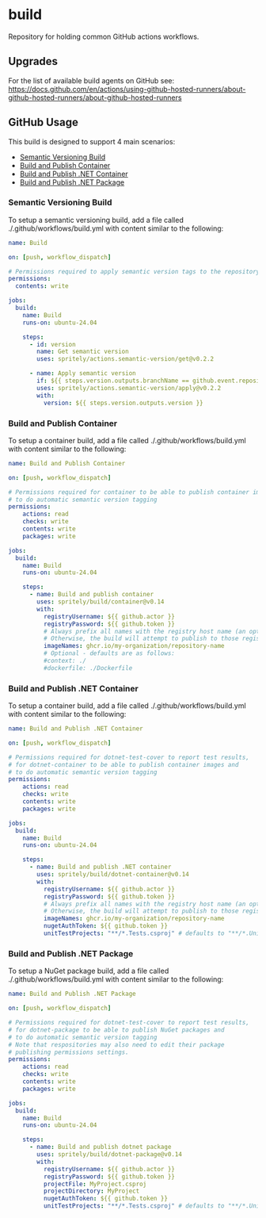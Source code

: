 # build

Repository for holding common GitHub actions workflows.

## Upgrades

For the list of available build agents on GitHub see: https://docs.github.com/en/actions/using-github-hosted-runners/about-github-hosted-runners/about-github-hosted-runners

## GitHub Usage

This build is designed to support 4 main scenarios:

- [Semantic Versioning Build](#semantic-versioning-build)
- [Build and Publish Container](#build-and-publish-container)
- [Build and Publish .NET Container](#build-and-publish-net-container)
- [Build and Publish .NET Package](#build-and-publish-net-package)

### Semantic Versioning Build

To setup a semantic versioning build, add a file called ./.github/workflows/build.yml with content similar to the following:

```yaml
name: Build

on: [push, workflow_dispatch]

# Permissions required to apply semantic version tags to the repository
permissions:
  contents: write

jobs:
  build:
    name: Build
    runs-on: ubuntu-24.04

    steps:
      - id: version
        name: Get semantic version
        uses: spritely/actions.semantic-version/get@v0.2.2

      - name: Apply semantic version
        if: ${{ steps.version.outputs.branchName == github.event.repository.default_branch }}
        uses: spritely/actions.semantic-version/apply@v0.2.2
        with:
          version: ${{ steps.version.outputs.version }}
```

### Build and Publish Container

To setup a container build, add a file called ./.github/workflows/build.yml with content similar to the following:

```yaml
name: Build and Publish Container

on: [push, workflow_dispatch]

# Permissions required for container to be able to publish container images and
# to do automatic semantic version tagging
permissions:
    actions: read
    checks: write
    contents: write
    packages: write

jobs:
  build:
    name: Build
    runs-on: ubuntu-24.04

    steps:
      - name: Build and publish container
        uses: spritely/build/container@v0.14
        with:
          registryUsername: ${{ github.actor }}
          registryPassword: ${{ github.token }}
          # Always prefix all names with the registry host name (an optional parameter that defaults to ghcr.io)
          # Otherwise, the build will attempt to publish to those registries, but will not have signed into them
          imageNames: ghcr.io/my-organization/repository-name
          # Optional - defaults are as follows:
          #context: ./
          #dockerfile: ./Dockerfile
```

### Build and Publish .NET Container

To setup a container build, add a file called ./.github/workflows/build.yml with content similar to the following:

```yaml
name: Build and Publish .NET Container

on: [push, workflow_dispatch]

# Permissions required for dotnet-test-cover to report test results,
# for dotnet-container to be able to publish container images and
# to do automatic semantic version tagging
permissions:
    actions: read
    checks: write
    contents: write
    packages: write

jobs:
  build:
    name: Build
    runs-on: ubuntu-24.04

    steps:
      - name: Build and publish .NET container
        uses: spritely/build/dotnet-container@v0.14
        with:
          registryUsername: ${{ github.actor }}
          registryPassword: ${{ github.token }}
          # Always prefix all names with the registry host name (an optional parameter that defaults to ghcr.io)
          # Otherwise, the build will attempt to publish to those registries, but will not have signed into them
          imageNames: ghcr.io/my-organization/repository-name
          nugetAuthToken: ${{ github.token }}
          unitTestProjects: "**/*.Tests.csproj" # defaults to "**/*.UnitTests.csproj"
```

### Build and Publish .NET Package

To setup a NuGet package build, add a file called ./.github/workflows/build.yml with content similar to the following:

```yaml
name: Build and Publish .NET Package

on: [push, workflow_dispatch]

# Permissions required for dotnet-test-cover to report test results,
# for dotnet-package to be able to publish NuGet packages and
# to do automatic semantic version tagging
# Note that respositories may also need to edit their package
# publishing permissions settings.
permissions:
    actions: read
    checks: write
    contents: write
    packages: write

jobs:
  build:
    name: Build
    runs-on: ubuntu-24.04

    steps:
      - name: Build and publish dotnet package
        uses: spritely/build/dotnet-package@v0.14
        with:
          registryUsername: ${{ github.actor }}
          registryPassword: ${{ github.token }}
          projectFile: MyProject.csproj
          projectDirectory: MyProject
          nugetAuthToken: ${{ github.token }}
          unitTestProjects: "**/*.Tests.csproj" # defaults to "**/*.UnitTests.csproj"
```
